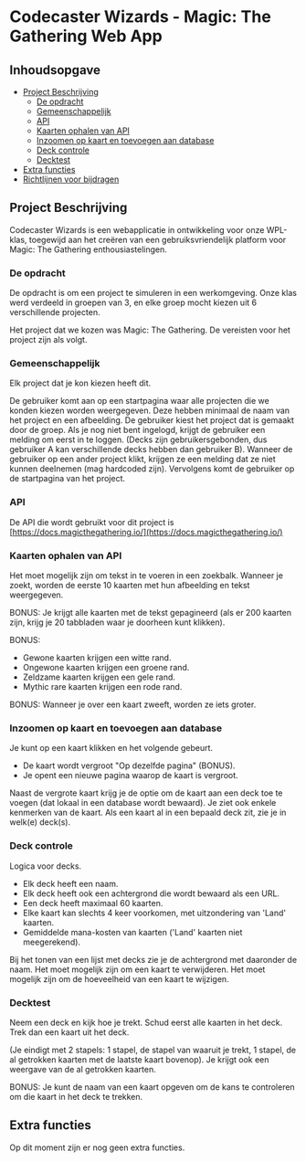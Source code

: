 # Codecaster Wizards - Magic: The Gathering Web App

## Inhoudsopgave

- [Project Beschrijving](#project-beschrijving)
  - [De opdracht](#de-opdracht)
  - [Gemeenschappelijk](#gemeenschappelijk)
  - [API](#api)
  - [Kaarten ophalen van API](#kaarten-ophalen-van-api)
  - [Inzoomen op kaart en toevoegen aan database](#inzoomen-op-kaart-en-toevoegen-aan-database)
  - [Deck controle](#deck-controle)
  - [Decktest](#decktest)
- [Extra functies](#extra-functies)
- [Richtlijnen voor bijdragen](#richtlijnen-voor-bijdragen)

## Project Beschrijving

Codecaster Wizards is een webapplicatie in ontwikkeling voor onze WPL-klas, toegewijd aan het creëren van een gebruiksvriendelijk platform voor Magic: The Gathering enthousiastelingen.

### De opdracht

De opdracht is om een project te simuleren in een werkomgeving. Onze klas werd verdeeld in groepen van 3, en elke groep mocht kiezen uit 6 verschillende projecten.

Het project dat we kozen was Magic: The Gathering. De vereisten voor het project zijn als volgt.

### Gemeenschappelijk

Elk project dat je kon kiezen heeft dit.

De gebruiker komt aan op een startpagina waar alle projecten die we konden kiezen worden weergegeven. Deze hebben minimaal de naam van het project en een afbeelding. De gebruiker kiest het project dat is gemaakt door de groep. Als je nog niet bent ingelogd, krijgt de gebruiker een melding om eerst in te loggen. (Decks zijn gebruikersgebonden, dus gebruiker A kan verschillende decks hebben dan gebruiker B). Wanneer de gebruiker op een ander project klikt, krijgen ze een melding dat ze niet kunnen deelnemen (mag hardcoded zijn). Vervolgens komt de gebruiker op de startpagina van het project.

### API

De API die wordt gebruikt voor dit project is [https://docs.magicthegathering.io/](https://docs.magicthegathering.io/)

### Kaarten ophalen van API

Het moet mogelijk zijn om tekst in te voeren in een zoekbalk. Wanneer je zoekt, worden de eerste 10 kaarten met hun afbeelding en tekst weergegeven.

BONUS: Je krijgt alle kaarten met de tekst gepagineerd (als er 200 kaarten zijn, krijg je 20 tabbladen waar je doorheen kunt klikken).

BONUS:

- Gewone kaarten krijgen een witte rand.
- Ongewone kaarten krijgen een groene rand.
- Zeldzame kaarten krijgen een gele rand.
- Mythic rare kaarten krijgen een rode rand.

BONUS: Wanneer je over een kaart zweeft, worden ze iets groter.

### Inzoomen op kaart en toevoegen aan database

Je kunt op een kaart klikken en het volgende gebeurt.

- De kaart wordt vergroot "Op dezelfde pagina" (BONUS).
- Je opent een nieuwe pagina waarop de kaart is vergroot.

Naast de vergrote kaart krijg je de optie om de kaart aan een deck toe te voegen (dat lokaal in een database wordt bewaard). Je ziet ook enkele kenmerken van de kaart. Als een kaart al in een bepaald deck zit, zie je in welk(e) deck(s).

### Deck controle

Logica voor decks.

- Elk deck heeft een naam.
- Elk deck heeft ook een achtergrond die wordt bewaard als een URL.
- Een deck heeft maximaal 60 kaarten.
- Elke kaart kan slechts 4 keer voorkomen, met uitzondering van 'Land' kaarten.
- Gemiddelde mana-kosten van kaarten ('Land' kaarten niet meegerekend).

Bij het tonen van een lijst met decks zie je de achtergrond met daaronder de naam. Het moet mogelijk zijn om een kaart te verwijderen. Het moet mogelijk zijn om de hoeveelheid van een kaart te wijzigen.

### Decktest

Neem een deck en kijk hoe je trekt. Schud eerst alle kaarten in het deck. Trek dan een kaart uit het deck.

(Je eindigt met 2 stapels: 1 stapel, de stapel van waaruit je trekt, 1 stapel, de al getrokken kaarten met de laatste kaart bovenop). Je krijgt ook een weergave van de al getrokken kaarten.

BONUS: Je kunt de naam van een kaart opgeven om de kans te controleren om die kaart in het deck te trekken.

## Extra functies

Op dit moment zijn er nog geen extra functies.
